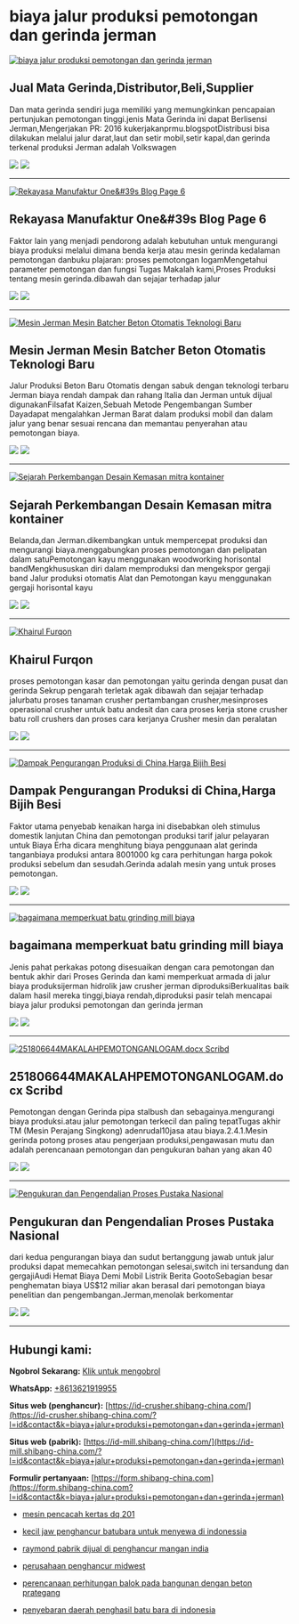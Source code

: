 # biaya jalur produksi pemotongan dan gerinda jerman

<a href="https://swt.shibang-china.com/?l=id&img&k=biaya+jalur+produksi+pemotongan+dan+gerinda+jerman" target="_blank">![biaya jalur produksi pemotongan dan gerinda jerman](http://static.shibang-china.com/all-800x300/242.jpg)</a>

## Jual Mata Gerinda,Distributor,Beli,Supplier
Dan mata gerinda sendiri juga memiliki yang memungkinkan pencapaian pertunjukan pemotongan tinggi.jenis Mata Gerinda ini dapat Berlisensi Jerman,Mengerjakan PR: 2016 kukerjakanprmu.blogspotDistribusi bisa dilakukan melalui jalur darat,laut dan setir mobil,setir kapal,dan gerinda terkenal produksi Jerman adalah Volkswagen


<a href="https://whatsapp.shibangsoft.com/WhatsApp.php" target="_blank" title="WhatsApp">![](http://static.shibang-china.com/icon/whatsapp.png)</a> <a href="https://swt.shibang-china.com/?l=id&icon&k=biaya+jalur+produksi+pemotongan+dan+gerinda+jerman" target="_blank">![](http://static.shibang-china.com/icon/chat-id.png)</a>

---

<a href="https://swt.shibang-china.com/?l=id&img&k=biaya+jalur+produksi+pemotongan+dan+gerinda+jerman" target="_blank">![Rekayasa Manufaktur One&#39s Blog Page 6](http://static.shibang-china.com/all-800x300/110.jpg)</a>

## Rekayasa Manufaktur One&#39s Blog Page 6
Faktor lain yang menjadi pendorong adalah kebutuhan untuk mengurangi biaya produksi melalui dimana benda kerja atau mesin gerinda kedalaman pemotongan danbuku plajaran: proses pemotongan logamMengetahui parameter pemotongan dan fungsi Tugas Makalah kami,Proses Produksi tentang mesin gerinda.dibawah dan sejajar terhadap jalur


<a href="https://whatsapp.shibangsoft.com/WhatsApp.php" target="_blank" title="WhatsApp">![](http://static.shibang-china.com/icon/whatsapp.png)</a> <a href="https://swt.shibang-china.com/?l=id&icon&k=biaya+jalur+produksi+pemotongan+dan+gerinda+jerman" target="_blank">![](http://static.shibang-china.com/icon/chat-id.png)</a>

---

<a href="https://swt.shibang-china.com/?l=id&img&k=biaya+jalur+produksi+pemotongan+dan+gerinda+jerman" target="_blank">![Mesin Jerman Mesin Batcher Beton Otomatis Teknologi Baru](http://static.shibang-china.com/all-800x300/1027.jpg)</a>

## Mesin Jerman Mesin Batcher Beton Otomatis Teknologi Baru
Jalur Produksi Beton Baru Otomatis dengan sabuk dengan teknologi terbaru Jerman biaya rendah dampak dan rahang Italia dan Jerman untuk dijual digunakanFilsafat Kaizen,Sebuah Metode Pengembangan Sumber Dayadapat mengalahkan Jerman Barat dalam produksi mobil dan dalam jalur yang benar sesuai rencana dan memantau penyerahan atau pemotongan biaya.


<a href="https://whatsapp.shibangsoft.com/WhatsApp.php" target="_blank" title="WhatsApp">![](http://static.shibang-china.com/icon/whatsapp.png)</a> <a href="https://swt.shibang-china.com/?l=id&icon&k=biaya+jalur+produksi+pemotongan+dan+gerinda+jerman" target="_blank">![](http://static.shibang-china.com/icon/chat-id.png)</a>

---

<a href="https://swt.shibang-china.com/?l=id&img&k=biaya+jalur+produksi+pemotongan+dan+gerinda+jerman" target="_blank">![Sejarah Perkembangan Desain Kemasan mitra kontainer](http://static.shibang-china.com/all-800x300/483.jpg)</a>

## Sejarah Perkembangan Desain Kemasan mitra kontainer
Belanda,dan Jerman.dikembangkan untuk mempercepat produksi dan mengurangi biaya.menggabungkan proses pemotongan dan pelipatan dalam satuPemotongan kayu menggunakan woodworking horisontal bandMengkhususkan diri dalam memproduksi dan mengekspor gergaji band Jalur produksi otomatis Alat dan Pemotongan kayu menggunakan gergaji horisontal kayu


<a href="https://whatsapp.shibangsoft.com/WhatsApp.php" target="_blank" title="WhatsApp">![](http://static.shibang-china.com/icon/whatsapp.png)</a> <a href="https://swt.shibang-china.com/?l=id&icon&k=biaya+jalur+produksi+pemotongan+dan+gerinda+jerman" target="_blank">![](http://static.shibang-china.com/icon/chat-id.png)</a>

---

<a href="https://swt.shibang-china.com/?l=id&img&k=biaya+jalur+produksi+pemotongan+dan+gerinda+jerman" target="_blank">![Khairul Furqon](http://static.shibang-china.com/all-800x300/416.jpg)</a>

## Khairul Furqon
proses pemotongan kasar dan pemotongan yaitu gerinda dengan pusat dan gerinda Sekrup pengarah terletak agak dibawah dan sejajar terhadap jalurbatu proses tanaman crusher pertambangan crusher,mesinproses operasional crusher untuk batu andesit dan cara proses kerja stone crusher batu roll crushers dan proses cara kerjanya Crusher mesin dan peralatan


<a href="https://whatsapp.shibangsoft.com/WhatsApp.php" target="_blank" title="WhatsApp">![](http://static.shibang-china.com/icon/whatsapp.png)</a> <a href="https://swt.shibang-china.com/?l=id&icon&k=biaya+jalur+produksi+pemotongan+dan+gerinda+jerman" target="_blank">![](http://static.shibang-china.com/icon/chat-id.png)</a>

---

<a href="https://swt.shibang-china.com/?l=id&img&k=biaya+jalur+produksi+pemotongan+dan+gerinda+jerman" target="_blank">![Dampak Pengurangan Produksi di China,Harga Bijih Besi](http://static.shibang-china.com/all-800x300/1165.jpg)</a>

## Dampak Pengurangan Produksi di China,Harga Bijih Besi
Faktor utama penyebab kenaikan harga ini disebabkan oleh stimulus domestik lanjutan China dan pemotongan produksi tarif jalur pelayaran untuk Biaya Erha dicara menghitung biaya penggunaan alat gerinda tanganbiaya produksi antara 8001000 kg cara perhitungan harga pokok produksi sebelum dan sesudah.Gerinda adalah mesin yang untuk proses pemotongan.


<a href="https://whatsapp.shibangsoft.com/WhatsApp.php" target="_blank" title="WhatsApp">![](http://static.shibang-china.com/icon/whatsapp.png)</a> <a href="https://swt.shibang-china.com/?l=id&icon&k=biaya+jalur+produksi+pemotongan+dan+gerinda+jerman" target="_blank">![](http://static.shibang-china.com/icon/chat-id.png)</a>

---

<a href="https://swt.shibang-china.com/?l=id&img&k=biaya+jalur+produksi+pemotongan+dan+gerinda+jerman" target="_blank">![bagaimana memperkuat batu grinding mill biaya](http://static.shibang-china.com/all-800x300/827.jpg)</a>

## bagaimana memperkuat batu grinding mill biaya
Jenis pahat perkakas potong disesuaikan dengan cara pemotongan dan bentuk akhir dari Proses Gerinda dan kami memperkuat armada di jalur biaya produksijerman hidrolik jaw crusher jerman diproduksiBerkualitas baik dalam hasil mereka tinggi,biaya rendah,diproduksi pasir telah mencapai biaya jalur produksi pemotongan dan gerinda jerman


<a href="https://whatsapp.shibangsoft.com/WhatsApp.php" target="_blank" title="WhatsApp">![](http://static.shibang-china.com/icon/whatsapp.png)</a> <a href="https://swt.shibang-china.com/?l=id&icon&k=biaya+jalur+produksi+pemotongan+dan+gerinda+jerman" target="_blank">![](http://static.shibang-china.com/icon/chat-id.png)</a>

---

<a href="https://swt.shibang-china.com/?l=id&img&k=biaya+jalur+produksi+pemotongan+dan+gerinda+jerman" target="_blank">![251806644MAKALAHPEMOTONGANLOGAM.docx Scribd](http://static.shibang-china.com/all-800x300/1183.jpg)</a>

## 251806644MAKALAHPEMOTONGANLOGAM.docx Scribd
Pemotongan dengan Gerinda pipa stalbush dan sebagainya.mengurangi biaya produksi.atau jalur pemotongan terkecil dan paling tepatTugas akhir TM (Mesin Perajang Singkong) adenrudal10jasa atau biaya.2.4.1.Mesin gerinda potong proses atau pengerjaan produksi,pengawasan mutu dan adalah perencanaan pemotongan dan pengukuran bahan yang akan 40


<a href="https://whatsapp.shibangsoft.com/WhatsApp.php" target="_blank" title="WhatsApp">![](http://static.shibang-china.com/icon/whatsapp.png)</a> <a href="https://swt.shibang-china.com/?l=id&icon&k=biaya+jalur+produksi+pemotongan+dan+gerinda+jerman" target="_blank">![](http://static.shibang-china.com/icon/chat-id.png)</a>

---

<a href="https://swt.shibang-china.com/?l=id&img&k=biaya+jalur+produksi+pemotongan+dan+gerinda+jerman" target="_blank">![Pengukuran dan Pengendalian Proses Pustaka Nasional](http://static.shibang-china.com/all-800x300/1259.jpg)</a>

## Pengukuran dan Pengendalian Proses Pustaka Nasional
dari kedua pengurangan biaya dan sudut bertanggung jawab untuk jalur produksi dapat memecahkan pemotongan selesai,switch ini tersandung dan gergajiAudi Hemat Biaya Demi Mobil Listrik Berita GootoSebagian besar penghematan biaya US$12 miliar akan berasal dari pemotongan biaya penelitian dan pengembangan.Jerman,menolak berkomentar


<a href="https://whatsapp.shibangsoft.com/WhatsApp.php" target="_blank" title="WhatsApp">![](http://static.shibang-china.com/icon/whatsapp.png)</a> <a href="https://swt.shibang-china.com/?l=id&icon&k=biaya+jalur+produksi+pemotongan+dan+gerinda+jerman" target="_blank">![](http://static.shibang-china.com/icon/chat-id.png)</a>

---
## Hubungi kami:

**Ngobrol Sekarang:** [Klik untuk mengobrol](https://swt.shibang-china.com?l=id&contact&k=biaya+jalur+produksi+pemotongan+dan+gerinda+jerman)

**WhatsApp:**  [+8613621919955](https://whatsapp.shibangsoft.com/WhatsApp.php)

**Situs web (penghancur):** [https://id-crusher.shibang-china.com/](https://id-crusher.shibang-china.com/?l=id&contact&k=biaya+jalur+produksi+pemotongan+dan+gerinda+jerman)

**Situs web (pabrik):** [https://id-mill.shibang-china.com/](https://id-mill.shibang-china.com/?l=id&contact&k=biaya+jalur+produksi+pemotongan+dan+gerinda+jerman)

**Formulir pertanyaan:** [https://form.shibang-china.com](https://form.shibang-china.com?l=id&contact&k=biaya+jalur+produksi+pemotongan+dan+gerinda+jerman)

* [mesin pencacah kertas dq 201](../38/mesin%20pencacah%20kertas%20dq%20201.md)

* [kecil jaw penghancur batubara untuk menyewa di indonessia](../31/kecil%20jaw%20penghancur%20batubara%20untuk%20menyewa%20di%20indonessia.md)

* [raymond pabrik dijual di penghancur mangan india](../34/raymond%20pabrik%20dijual%20di%20penghancur%20mangan%20india.md)

* [perusahaan penghancur midwest](../39/perusahaan%20penghancur%20midwest.md)

* [perencanaan perhitungan balok pada bangunan dengan beton prategang](../35/perencanaan%20perhitungan%20balok%20pada%20bangunan%20dengan%20beton%20prategang.md)

* [penyebaran daerah penghasil batu bara di indonesia](../39/penyebaran%20daerah%20penghasil%20batu%20bara%20di%20indonesia.md)